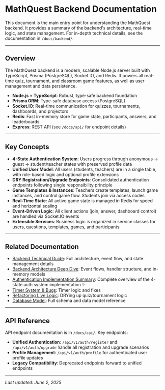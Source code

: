 # MathQuest Backend Documentation

This document is the main entry point for understanding the MathQuest backend. It provides a summary of the backend's architecture, real-time logic, and state management. For in-depth technical details, see the documentation in `/docs/backend/`.

---

## Overview

The MathQuest backend is a modern, scalable Node.js server built with TypeScript, Prisma (PostgreSQL), Socket.IO, and Redis. It powers all real-time quiz, tournament, and classroom game features, as well as user management and data persistence.

- **Node.js + TypeScript**: Robust, type-safe backend foundation
- **Prisma ORM**: Type-safe database access (PostgreSQL)
- **Socket.IO**: Real-time communication for quizzes, tournaments, dashboards, and projectors
- **Redis**: Fast in-memory store for game state, participants, answers, and leaderboards
- **Express**: REST API (see `/docs/api/` for endpoint details)

---

## Key Concepts

- **4-State Authentication System**: Users progress through anonymous → guest → student/teacher states with preserved profile data
- **Unified User Model**: All users (students, teachers) are in a single table, with role-based logic and optional profile extensions
- **DRY Registration/Upgrade Endpoints**: Consolidated authentication endpoints following single responsibility principle
- **Game Templates & Instances**: Teachers create templates, launch game instances, and control game flow. Students join via access codes
- **Real-Time State**: All active game state is managed in Redis for speed and horizontal scaling
- **Event-Driven Logic**: All client actions (join, answer, dashboard control) are handled via Socket.IO events
- **Extensible Services**: Business logic is organized in service classes for users, questions, templates, games, and participants

---

## Related Documentation

- [Backend Technical Guide](./backend/README.md): Full architecture, event flow, and state management details
- [Backend Architecture Deep Dive](./backend/backend-architecture.md): Event flows, handler structure, and in-memory models
- [Authentication Implementation Summary](./authentication-implementation-summary.md): Complete overview of the 4-state auth system implementation ✨
- [Timer System & Bugs](./backend/timer-bugs.md): Timer logic and fixes
- [Refactoring Live Logic](./backend/refactor-live-logic.md): DRYing up quiz/tournament logic
- [Database Model](./database.md): Full schema and data model reference

---

## API Reference

API endpoint documentation is in `/docs/api/`. Key endpoints:

- **Unified Authentication**: `/api/v1/auth/register` and `/api/v1/auth/upgrade` handle all registration and upgrade scenarios
- **Profile Management**: `/api/v1/auth/profile` for authenticated user profile updates
- **Legacy Compatibility**: Deprecated endpoints forward to unified endpoints

---

_Last updated: June 2, 2025_
